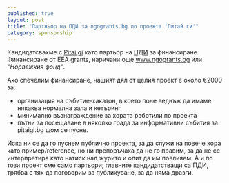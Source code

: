 ```yaml
---
published: true
layout: post
title: "Партньор на ПДИ за ngogrants.bg по проекта 'Питай ги'"
category: sponsorship
---
```


Кандидатсвахме с [Pitai.gi](http://www.obshtestvo.bg/project/pitaigi.html) като партьор на [ПДИ](http://www.aip-bg.org/) за финансиране. Финансиране от ЕЕА grants, наричани още www.ngogrants.bg или _"Норвежкия фонд"_. 

Ако спечелим финансиране, нашият дял от целия проект e около €2000 за:

 - организация на събитие-хакатон, в което поне веднъж да имаме някаква нормална зала и кетъринг
 - минимално възнаграждение за хората работили по проекта
 - пътни за посещаване в няколко града за информативни събития за pitaigi.bg щом се пусне. 

Иска ни се да го пуснем публично проекта, за да служи на повече хора като пример/reference, но ни препоръчаха да не го правим, за да не се интерпретира като натиск над журито и опит да им повлияем. А и по този проект сме само партьори; главните кандидатстващи са ПДИ, трябва с тях да поговорим за публикуване, за да няма дразги.
